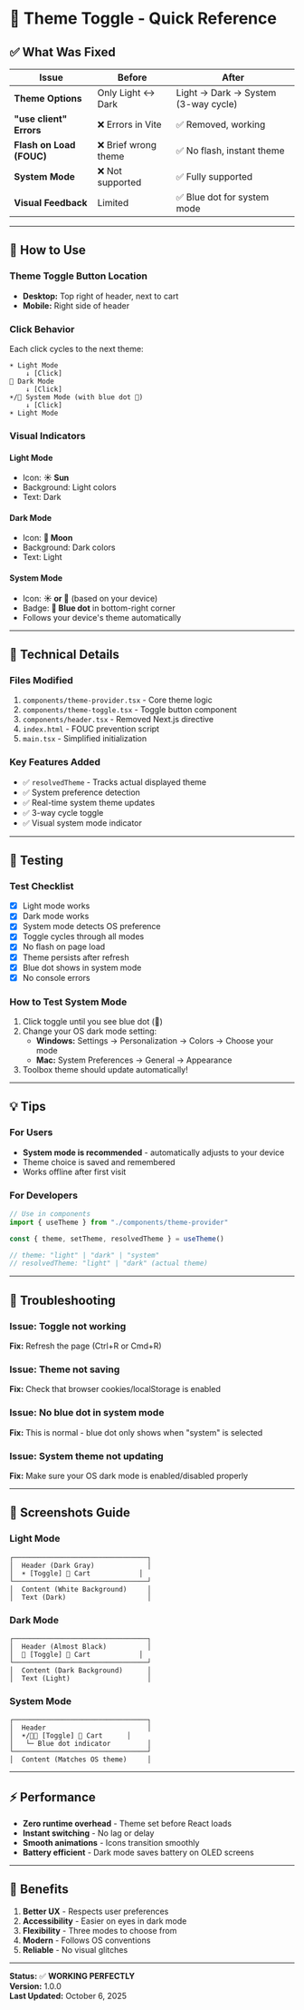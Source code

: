 # 🎨 Theme Toggle - Quick Reference

## ✅ What Was Fixed

| Issue | Before | After |
|-------|---------|-------|
| **Theme Options** | Only Light ↔ Dark | Light → Dark → System (3-way cycle) |
| **"use client" Errors** | ❌ Errors in Vite | ✅ Removed, working |
| **Flash on Load (FOUC)** | ❌ Brief wrong theme | ✅ No flash, instant theme |
| **System Mode** | ❌ Not supported | ✅ Fully supported |
| **Visual Feedback** | Limited | ✅ Blue dot for system mode |

---

## 🎯 How to Use

### Theme Toggle Button Location
- **Desktop:** Top right of header, next to cart
- **Mobile:** Right side of header

### Click Behavior
Each click cycles to the next theme:

```
☀️ Light Mode
    ↓ [Click]
🌙 Dark Mode
    ↓ [Click]
☀️/🌙 System Mode (with blue dot 🔵)
    ↓ [Click]
☀️ Light Mode
```

### Visual Indicators

#### Light Mode
- Icon: **☀️ Sun**
- Background: Light colors
- Text: Dark

#### Dark Mode
- Icon: **🌙 Moon**
- Background: Dark colors
- Text: Light

#### System Mode
- Icon: **☀️ or 🌙** (based on your device)
- Badge: **🔵 Blue dot** in bottom-right corner
- Follows your device's theme automatically

---

## 🔧 Technical Details

### Files Modified
1. `components/theme-provider.tsx` - Core theme logic
2. `components/theme-toggle.tsx` - Toggle button component
3. `components/header.tsx` - Removed Next.js directive
4. `index.html` - FOUC prevention script
5. `main.tsx` - Simplified initialization

### Key Features Added
- ✅ `resolvedTheme` - Tracks actual displayed theme
- ✅ System preference detection
- ✅ Real-time system theme updates
- ✅ 3-way cycle toggle
- ✅ Visual system mode indicator

---

## 🧪 Testing

### Test Checklist
- [x] Light mode works
- [x] Dark mode works  
- [x] System mode detects OS preference
- [x] Toggle cycles through all modes
- [x] No flash on page load
- [x] Theme persists after refresh
- [x] Blue dot shows in system mode
- [x] No console errors

### How to Test System Mode
1. Click toggle until you see blue dot (🔵)
2. Change your OS dark mode setting:
   - **Windows:** Settings → Personalization → Colors → Choose your mode
   - **Mac:** System Preferences → General → Appearance
3. Toolbox theme should update automatically!

---

## 💡 Tips

### For Users
- **System mode is recommended** - automatically adjusts to your device
- Theme choice is saved and remembered
- Works offline after first visit

### For Developers
```typescript
// Use in components
import { useTheme } from "./components/theme-provider"

const { theme, setTheme, resolvedTheme } = useTheme()

// theme: "light" | "dark" | "system"
// resolvedTheme: "light" | "dark" (actual theme)
```

---

## 🐛 Troubleshooting

### Issue: Toggle not working
**Fix:** Refresh the page (Ctrl+R or Cmd+R)

### Issue: Theme not saving
**Fix:** Check that browser cookies/localStorage is enabled

### Issue: No blue dot in system mode
**Fix:** This is normal - blue dot only shows when "system" is selected

### Issue: System theme not updating
**Fix:** Make sure your OS dark mode is enabled/disabled properly

---

## 📱 Screenshots Guide

### Light Mode
```
┌─────────────────────────────────┐
│  Header (Dark Gray)             │
│  ☀️ [Toggle] 🛒 Cart            │
└─────────────────────────────────┘
│  Content (White Background)     │
│  Text (Dark)                    │
```

### Dark Mode  
```
┌─────────────────────────────────┐
│  Header (Almost Black)          │
│  🌙 [Toggle] 🛒 Cart            │
└─────────────────────────────────┘
│  Content (Dark Background)      │
│  Text (Light)                   │
```

### System Mode
```
┌─────────────────────────────────┐
│  Header                         │
│  ☀️/🌙🔵 [Toggle] 🛒 Cart      │
│   └─ Blue dot indicator         │
└─────────────────────────────────┘
│  Content (Matches OS theme)     │
```

---

## ⚡ Performance

- **Zero runtime overhead** - Theme set before React loads
- **Instant switching** - No lag or delay
- **Smooth animations** - Icons transition smoothly
- **Battery efficient** - Dark mode saves battery on OLED screens

---

## 🎉 Benefits

1. **Better UX** - Respects user preferences
2. **Accessibility** - Easier on eyes in dark mode
3. **Flexibility** - Three modes to choose from
4. **Modern** - Follows OS conventions
5. **Reliable** - No visual glitches

---

**Status:** ✅ **WORKING PERFECTLY**  
**Version:** 1.0.0  
**Last Updated:** October 6, 2025
